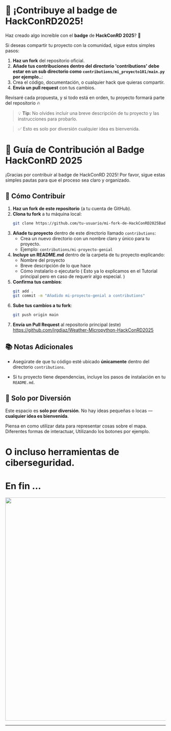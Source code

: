 # 🚀 ¡Contribuye al badge de HackConRD2025!  

Haz creado algo increíble con el **badge** de **HackConRD 2025**? 🌟  

Si deseas compartir tu proyecto con la comunidad, sigue estos simples pasos:  

1. **Haz un fork** del repositorio oficial.  
2. **Añade tus contribuciones dentro del directorio 'contributions' debe estar en un sub directorio como ```contributions/mi_proyecto101/main.py``` por ejemplo..**:
3. Crea el código, documentación, o cualquier hack que quieras compartir.  
4. **Envía un pull request** con tus cambios.  

Revisaré cada propuesta, y si todo está en orden, tu proyecto formará parte del repositorio 🔥  

> 💡 **Tip:** No olvides incluir una breve descripción de tu proyecto y las instrucciones para probarlo.

> ✅ Esto es solo por diversión cualquier idea es bienvenida.

# 📁 Guía de Contribución al Badge HackConRD 2025

¡Gracias por contribuir al badge de HackConRD 2025! Por favor, sigue estas simples pautas para que el proceso sea claro y organizado.

## 🚀 Cómo Contribuir

1. **Haz un fork de este repositorio** (a tu cuenta de GitHub).
2. **Clona tu fork** a tu máquina local:
   ```bash
   git clone https://github.com/tu-usuario/mi-fork-de-HackConRD2025Badge.git
   ```
3. **Añade tu proyecto** dentro de este directorio llamado `contributions`:
   - Crea un nuevo directorio con un nombre claro y único para tu proyecto.
   - Ejemplo: `contributions/mi-proyecto-genial`
4. **Incluye un README.md** dentro de la carpeta de tu proyecto explicando:
   - Nombre del proyecto
   - Breve descripción de lo que hace
   - Cómo instalarlo o ejecutarlo ( Esto ya lo explicamos en el Tutorial principal pero en caso de requerir algo especial. )
5. **Confirma tus cambios**:
   ```bash
   git add .
   git commit -m "Añadido mi-proyecto-genial a contributions"
   ```
6. **Sube tus cambios a tu fork**:
   ```bash
   git push origin main
   ```
7. **Envía un Pull Request** al repositorio principal (este) https://github.com/jrgdiaz/Weather-Micropython-HackConRD2025

## 📚 Notas Adicionales

- Asegúrate de que tu código esté ubicado **únicamente** dentro del directorio `contributions`.
  
- Si tu proyecto tiene dependencias, incluye los pasos de instalación en tu `README.md`.

## 🎉 Solo por Diversión

Este espacio es **solo por diversión**. No hay ideas pequeñas o locas — **cualquier idea es bienvenida**.

Piensa en como utilizar data para representar cosas sobre el mapa. Diferentes formas de interactuar, Utilizando los botones por ejemplo.

# O incluso herramientas de ciberseguridad.

# En fin ...


<p align=center><img width="800" height="700" src="https://github.com/user-attachments/assets/c5be37ad-1925-43d6-970d-2c8b64bfedf8"></p>

---

